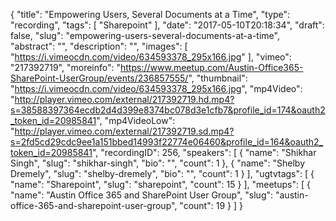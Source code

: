 {
  "title": "Empowering Users, Several Documents at a Time",
  "type": "recording",
  "tags": [
    "Sharepoint"
  ],
  "date": "2017-05-10T20:18:34",
  "draft": false,
  "slug": "empowering-users-several-documents-at-a-time",
  "abstract": "",
  "description": "",
  "images": [
    "https://i.vimeocdn.com/video/634593378_295x166.jpg"
  ],
  "vimeo": "217392719",
  "moreinfo": "https://www.meetup.com/Austin-Office365-SharePoint-UserGroup/events/236857555/",
  "thumbnail": "https://i.vimeocdn.com/video/634593378_295x166.jpg",
  "mp4Video": "http://player.vimeo.com/external/217392719.hd.mp4?s=38588397364ecdb2d4d399e8374bc078d3e1cfb7&profile_id=174&oauth2_token_id=20985841",
  "mp4VideoLow": "http://player.vimeo.com/external/217392719.sd.mp4?s=2fd5cd29cdc9ee1a151bbed14993f22774e06460&profile_id=164&oauth2_token_id=20985841",
  "recordingID": 256,
  "speakers": [
    {
      "name": "Shikhar Singh",
      "slug": "shikhar-singh",
      "bio": "",
      "count": 1
    },
    {
      "name": "Shelby Dremely",
      "slug": "shelby-dremely",
      "bio": "",
      "count": 1
    }
  ],
  "ugtvtags": [
    {
      "name": "Sharepoint",
      "slug": "sharepoint",
      "count": 15
    }
  ],
  "meetups": [
    {
      "name": "Austin Office 365 and SharePoint User Group",
      "slug": "austin-office-365-and-sharepoint-user-group",
      "count": 19
    }
  ]
}